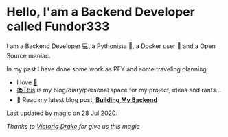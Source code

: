 # Hello, I'am a Backend Developer called Fundor333

I am a Backend Developer 💻, a Pythonista 🐍, a Docker user 🐋 and a Open Source maniac.

In my past I have done some work as PFY and some traveling planning.

- I love [🍵](https://digitaltearoom.com/)
- [📚This](https://fundor333.com/) is my blog/diary/personal space for my project, ideas and rants...
- 📰 Read my latest blog post: **[Building My Backend](https://fundor333.com/post/2020/building-my-backend/)**

Last updated by [magic](https://victoria.dev/blog/go-automate-your-github-profile-readme/) on 28 Jul 2020.

*Thanks to [Victoria Drake](https://victoria.dev/blog/go-automate-your-github-profile-readme/) for give us this magic*

